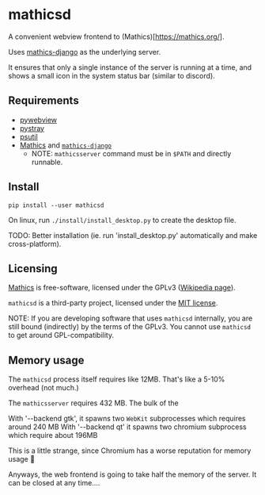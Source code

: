 mathicsd
==========
A convenient webview frontend to (Mathics)[https://mathics.org/].

Uses [mathics-django](https://github.com/Mathics3/mathics-django) as the underlying server.

It ensures that only a single instance of the server
is running at a time, and shows a small icon in the system status bar
(similar to discord).

## Requirements
- [pywebview](https://github.com/r0x0r/pywebview)
- [pystray](https://github.com/moses-palmer/pystray)
- [psutil](https://github.com/giampaolo/psutil)
- [Mathics](https://mathics.org) and [`mathics-django`](https://github.com/Mathics3/mathics-django)
   - NOTE: `mathicsserver` command must be in `$PATH` and directly runnable. 

## Install
`pip install --user mathicsd`

On linux, run `./install/install_desktop.py` to create the desktop file.

TODO: Better installation (ie. run 'install_desktop.py' automatically and make cross-platform).

## Licensing
[Mathics](https://mathics.org/) is free-software, licensed under the GPLv3 ([Wikipedia page](https://en.wikipedia.org/wiki/GNU_General_Public_License)).

`mathicsd` is a third-party project, licensed under the [MIT license](./LICENSE.md).

NOTE: If you are developing software that uses `mathicsd` internally, you are still bound (indirectly) by the terms of the GPLv3. You cannot use `mathicsd` to get around GPL-compatibility.

## Memory usage
The `mathicsd` process itself requires like 12MB. That's like a 5-10% overhead (not much.) 

The `mathicsserver` requires 432 MB. The bulk of the 

With '--backend gtk', it spawns two `WebKit` subprocesses which requires around 240 MB
With '--backend qt' it spawns two chromium subprocess which require about 196MB

This is a little strange, since Chromium has a worse reputation for memory usage :shrug:

Anyways, the web frontend is going to take half the memory of the server. It can be closed at any time....
